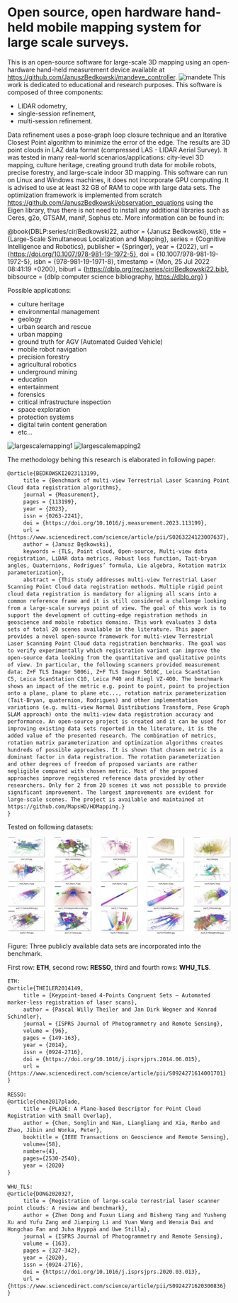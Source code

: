 # Open source, open hardware hand-held mobile mapping system for large scale surveys.

This is an open-source software for large-scale 3D mapping using an open-hardware hand-held measurement device available at https://github.com/JanuszBedkowski/mandeye_controller.
![mandete](softwareX1.png)
This work is dedicated to educational and research purposes.
This software is composed of three components: 

- LIDAR odometry,
- single-session refinement,
- multi-session refinement.

Data refinement uses a pose-graph loop closure technique and an Iterative Closest Point algorithm to minimize the error of the edge. 
The results are 3D point clouds in LAZ data format (compressed LAS - LIDAR Aerial Survey).
It was tested in many real-world scenarios/applications: city-level 3D mapping, culture heritage, creating ground truth data for mobile robots, precise forestry, and large-scale indoor 3D mapping.
This software can run on Linux and Windows machines, it does not incorporate GPU computing.
It is advised to use at least 32 GB of RAM to cope with large data sets.
The optimization framework is implemented from scratch https://github.com/JanuszBedkowski/observation_equations using the Eigen library, thus there is not need to install any additional libraries such as Ceres, g2o, GTSAM, manif, Sophus etc. 
More information can be found in:

@book{DBLP:series/cir/Bedkowski22,
  author       = {Janusz Bedkowski},
  title        = {Large-Scale Simultaneous Localization and Mapping},
  series       = {Cognitive Intelligence and Robotics},
  publisher    = {Springer},
  year         = {2022},
  url          = {https://doi.org/10.1007/978-981-19-1972-5},
  doi          = {10.1007/978-981-19-1972-5},
  isbn         = {978-981-19-1971-8},
  timestamp    = {Mon, 25 Jul 2022 08:41:19 +0200},
  biburl       = {https://dblp.org/rec/series/cir/Bedkowski22.bib},
  bibsource    = {dblp computer science bibliography, https://dblp.org}
}

Possible applications:
- culture heritage
- environmental management
- geology
- urban search and rescue
- urban mapping
- ground truth for AGV (Automated Guided Vehicle)
- mobile robot navigation
- precision forestry
- agricultural robotics
- underground mining
- education
- entertainment
- forensics
- critical infrastructure inspection
- space exploration
- protection systems
- digital twin content generation 
- etc...

![largescalemapping1](images/100-2.gif)
![largescalemapping2](images/100.gif)


The methodology behing this research is elaborated in following paper:
```
@article{BEDKOWSKI2023113199,
     title = {Benchmark of multi-view Terrestrial Laser Scanning Point Cloud data registration algorithms},
     journal = {Measurement},
     pages = {113199},
     year = {2023},
     issn = {0263-2241},
     doi = {https://doi.org/10.1016/j.measurement.2023.113199},
     url = {https://www.sciencedirect.com/science/article/pii/S0263224123007637},
     author = {Janusz Będkowski},
     keywords = {TLS, Point cloud, Open-source, Multi-view data registration, LiDAR data metrics, Robust loss function, Tait-bryan angles, Quaternions, Rodrigues’ formula, Lie algebra, Rotation matrix parameterization},
     abstract = {This study addresses multi-view Terrestrial Laser Scanning Point Cloud data registration methods. Multiple rigid point cloud data registration is mandatory for aligning all scans into a common reference frame and it is still considered a challenge looking from a large-scale surveys point of view. The goal of this work is to support the development of cutting-edge registration methods in geoscience and mobile robotics domains. This work evaluates 3 data sets of total 20 scenes available in the literature. This paper provides a novel open-source framework for multi-view Terrestrial Laser Scanning Point Cloud data registration benchmarks. The goal was to verify experimentally which registration variant can improve the open-source data looking from the quantitative and qualitative points of view. In particular, the following scanners provided measurement data: Z+F TLS Imager 5006i, Z+F TLS Imager 5010C, Leica ScanStation C5, Leica ScanStation C10, Leica P40 and Riegl VZ-400. The benchmark shows an impact of the metric e.g. point to point, point to projection onto a plane, plane to plane etc..., rotation matrix parameterization (Tait-Bryan, quaternion, Rodrigues) and other implementation variations (e.g. multi-view Normal Distributions Transform, Pose Graph SLAM approach) onto the multi-view data registration accuracy and performance. An open-source project is created and it can be used for improving existing data sets reported in the literature, it is the added value of the presented research. The combination of metrics, rotation matrix parameterization and optimization algorithms creates hundreds of possible approaches. It is shown that chosen metric is a dominant factor in data registration. The rotation parameterization and other degrees of freedom of proposed variants are rather negligible compared with chosen metric. Most of the proposed approaches improve registered reference data provided by other researchers. Only for 2 from 20 scenes it was not possible to provide significant improvement. The largest improvements are evident for large-scale scenes. The project is available and maintained at https://github.com/MapsHD/HDMapping.}
}
```
Tested on following datasets:

![datasets](images/datasets.jpg)

Figure: Three publicly available data sets are incorporated into the benchmark.

First row: **ETH**, second row: **RESSO**, third and fourth rows: **WHU_TLS**.

```
ETH:
@article{THEILER2014149,
     title = {Keypoint-based 4-Points Congruent Sets – Automated marker-less registration of laser scans},
     author = {Pascal Willy Theiler and Jan Dirk Wegner and Konrad Schindler},
     journal = {ISPRS Journal of Photogrammetry and Remote Sensing},
     volume = {96},
     pages = {149-163},
     year = {2014},
     issn = {0924-2716},
     doi = {https://doi.org/10.1016/j.isprsjprs.2014.06.015},
     url = {https://www.sciencedirect.com/science/article/pii/S0924271614001701}
}

RESSO:
@article{chen2017plade,    
     title = {PLADE: A Plane-based Descriptor for Point Cloud Registration with Small Overlap},    
     author = {Chen, Songlin and Nan, Liangliang and Xia, Renbo and Zhao, Jibin and Wonka, Peter},    
     booktitle = {IEEE Transactions on Geoscience and Remote Sensing}, 
     volume={58},
     number={4},
     pages={2530-2540},     
     year = {2020} 
}

WHU_TLS:
@article{DONG2020327,
     title = {Registration of large-scale terrestrial laser scanner point clouds: A review and benchmark},
     author = {Zhen Dong and Fuxun Liang and Bisheng Yang and Yusheng Xu and Yufu Zang and Jianping Li and Yuan Wang and Wenxia Dai and Hongchao Fan and Juha Hyyppä and Uwe Stilla},
     journal = {ISPRS Journal of Photogrammetry and Remote Sensing},
     volume = {163},
     pages = {327-342},
     year = {2020},
     issn = {0924-2716},
     doi = {https://doi.org/10.1016/j.isprsjprs.2020.03.013},
     url = {https://www.sciencedirect.com/science/article/pii/S0924271620300836}
}
```


